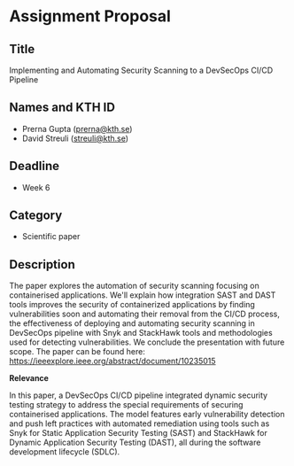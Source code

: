 # Assignment Proposal

## Title

Implementing and Automating Security Scanning to
a DevSecOps CI/CD Pipeline

## Names and KTH ID

  - Prerna Gupta (prerna@kth.se)
  - David Streuli (streuli@kth.se)

## Deadline

- Week 6

## Category

- Scientific paper

## Description

The paper explores the automation of security scanning focusing on containerised applications. We'll explain how integration SAST and DAST tools improves the security of containerized applications by finding vulnerabilities soon and automating their removal from the CI/CD process, the effectiveness of deploying and automating security scanning in DevSecOps pipeline with Snyk and StackHawk tools and methodologies used for detecting vulnerabilities. We conclude the presentation with future scope. The paper can be found here: https://ieeexplore.ieee.org/abstract/document/10235015

**Relevance**

In this paper, a DevSecOps CI/CD pipeline integrated dynamic security testing strategy to address the special requirements of securing containerised applications. The model features early vulnerability detection and push left practices with automated remediation using tools such as Snyk for Static Application Security Testing (SAST) and StackHawk for Dynamic Application Security Testing (DAST), all during the software development lifecycle (SDLC).
